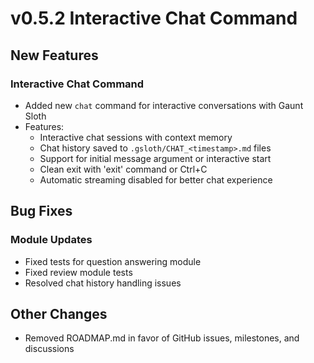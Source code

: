 # v0.5.2 Interactive Chat Command

## New Features

### Interactive Chat Command
- Added new `chat` command for interactive conversations with Gaunt Sloth
- Features:
  - Interactive chat sessions with context memory
  - Chat history saved to `.gsloth/CHAT_<timestamp>.md` files
  - Support for initial message argument or interactive start
  - Clean exit with 'exit' command or Ctrl+C
  - Automatic streaming disabled for better chat experience

## Bug Fixes

### Module Updates
- Fixed tests for question answering module
- Fixed review module tests
- Resolved chat history handling issues

## Other Changes

- Removed ROADMAP.md in favor of GitHub issues, milestones, and discussions
